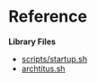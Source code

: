 # Reference
**Library Files**
* [scripts/startup.sh](REFERENCE-startup.md)
* [archtitus.sh](REFERENCE-archtitus.md)
